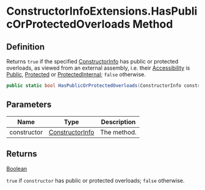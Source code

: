 # ConstructorInfoExtensions.HasPublicOrProtectedOverloads Method
## Definition

Returns `true` if the specified [ConstructorInfo](https://learn.microsoft.com/en-gb/dotnet/api/System.Reflection.ConstructorInfo) has public or protected overloads, as viewed from an external assembly, i.e. their [Accessibility](MrKWatkins.Reflection.Accessibility.md) is [Public](MrKWatkins.Reflection.Accessibility.md#fields), [Protected](MrKWatkins.Reflection.Accessibility.md#fields) or [ProtectedInternal](MrKWatkins.Reflection.Accessibility.md#fields); `false` otherwise.

```c#
public static bool HasPublicOrProtectedOverloads(ConstructorInfo constructor);
```

## Parameters

| Name | Type | Description |
| ---- | ---- | ----------- |
| constructor | [ConstructorInfo](https://learn.microsoft.com/en-gb/dotnet/api/System.Reflection.ConstructorInfo) | The method. |

## Returns

[Boolean](https://learn.microsoft.com/en-gb/dotnet/api/System.Boolean)

`true` if `constructor` has public or protected overloads; `false` otherwise.
